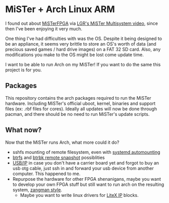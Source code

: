 # MiSTer + Arch Linux ARM

I found out about [MiSTerFPGA](https://github.com/MiSTer-devel/Main_MiSTer/wiki)
via [LGR's MiSTer Multisystem video](https://www.youtube.com/watch?v=qx45r-BRHxY),
since then I've been enjoying it very much.

One thing I've had difficulties with was the OS. Despite it being designed
to be an appliance, it seems very brittle to store an OS's worth of data
(and precious saved games / hard drive images) on a FAT 32 SD card.
Also, any modifications you make to the OS might be lost come update time.

I want to be able to run Arch on my MiSTer! If you want to do the same
this project is for you.

## Packages

This repository contains the arch packages required to run the MiSTer hardware.
Including MiSTer's official uboot, kernel, binaries and support files
(ex: .rbf files for cores). Ideally all updates will now be done through
pacman, and there should be no need to run MiSTer's update scripts.

## What now?

Now that the MiSTer runs Arch, what more could it do?

* sshfs mounting of remote filesystem, even with
  [systemd automounting](https://wiki.archlinux.org/title/SSHFS#Automounting)
* [btrfs](https://wiki.archlinux.org/title/Btrfs) and
  [btrbk remote snapshot](https://github.com/digint/btrbk) possiblities
* [USB/IP](https://wiki.archlinux.org/title/USB/IP) in case you don't have a
  carrier board yet and forgot to buy an usb otg cable, just ssh in and
  forward your usb device from another computer. This happened to me.
* Repurpose the hardware for other FPGA shenanigans, maybe you want to develop
  your own FPGA stuff but still want to run arch on the resulting system,
  [zangman style](https://github.com/zangman/de10-nano/wiki).
    * Maybe you want to write linux drivers for
    [LiteX IP](https://github.com/enjoy-digital/litex) blocks.
